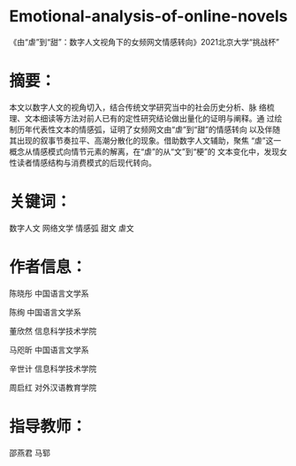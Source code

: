 # Emotional-analysis-of-online-novels
《由“虐”到“甜”：数字人文视角下的女频网文情感转向》2021北京大学“挑战杯”

# 摘要：
本文以数字人文的视角切入，结合传统文学研究当中的社会历史分析、脉
络梳理、文本细读等方法对前人已有的定性研究结论做出量化的证明与阐释。通
过绘制历年代表性文本的情感弧，证明了女频网文由“虐”到“甜”的情感转向
以及伴随其出现的叙事节奏拉平、高潮分散化的现象。借助数字人文辅助，聚焦
“虐”这一概念从情感模式向情节元素的解离，在“虐”的从“文”到“梗”的
文本变化中，发现女性读者情感结构与消费模式的后现代转向。

# 关键词：
数字人文 网络文学 情感弧 甜文 虐文

# 作者信息：
陈晓彤 中国语言文学系

陈绚 中国语言文学系

董欣然 信息科学技术学院

马咫昕 中国语言文学系

辛世计 信息科学技术学院

周启红 对外汉语教育学院

# 指导教师：
邵燕君 马郓
